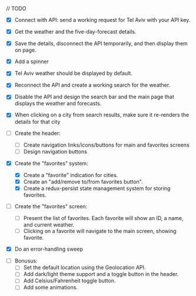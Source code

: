 // TODO

- [x] Connect with API: send a working request for Tel Aviv with your API key.

- [x] Get the weather and the five-day-forecast details.

- [x] Save the details, disconnect the API temporarily, and then display them on page.

- [x] Add a spinner

- [x] Tel Aviv weather should be displayed by default.

- [x] Reconnect the API and create a working search for the weather.

- [x] Disable the API and design the search bar and the main page that displays the weather and forecasts.

- [x] When clicking on a city from search results, make sure it re-renders the details for that city

- [ ] Create the header:

  - [ ] Create navigation links/icons/buttons for main and favorites screens
  - [ ] Design navigation buttons

- [x] Create the "favorites" system:

  - [x] Create a "favorite" indication for cities.
  - [x] Create an "add/remove to/from favorites button".
  - [x] Create a redux-persist state management system for storing favorites.

- [ ] Create the "favorites" screen:

  - [ ] Present the list of favorites. Each favorite will show an ID, a name, and current weather.
  - [ ] Clicking on a favorite will navigate to the main screen, showing favorite.

- [x] Do an error-handling sweep

<!-- - [ ] Finish designs -->

- [ ] Bonusus:
  - [ ] Set the default location using the Geolocation API.
  - [ ] Add dark/light theme support and a toggle button in the header.
  - [ ] Add Celsius/Fahrenheit toggle button.
  - [ ] Add some animations.
